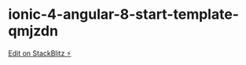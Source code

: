 # ionic-4-angular-8-start-template-qmjzdn

[Edit on StackBlitz ⚡️](https://stackblitz.com/edit/ionic-4-angular-8-start-template-qmjzdn)